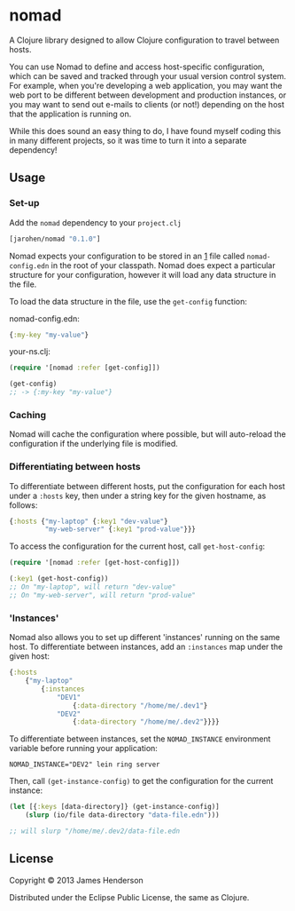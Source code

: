 # nomad

A Clojure library designed to allow Clojure configuration to travel between hosts.

You can use Nomad to define and access host-specific configuration,
which can be saved and tracked through your usual version control
system. For example, when you're developing a web application, you may
want the web port to be different between development and production
instances, or you may want to send out e-mails to clients (or not!)
depending on the host that the application is running on.

While this does sound an easy thing to do, I have found myself coding
this in many different projects, so it was time to turn it into a
separate dependency!

## Usage

### Set-up

Add the ``nomad`` dependency to your ```project.clj```

```clojure
[jarohen/nomad "0.1.0"]
```

Nomad expects your configuration to be stored in an [1](EDN) file
called ``nomad-config.edn`` in the root of your classpath. Nomad does
expect a particular structure for your configuration, however it will
load any data structure in the file.

To load the data structure in the file, use the ```get-config``` function:

nomad-config.edn:

```clojure
{:my-key "my-value"}
```

your-ns.clj:

```clojure
(require '[nomad :refer [get-config]])

(get-config)
;; -> {:my-key "my-value"}
```

### Caching

Nomad will cache the configuration where possible, but will
auto-reload the configuration if the underlying file is modified.

### Differentiating between hosts

To differentiate between different hosts, put the configuration for
each host under a ```:hosts``` key, then under a string key for the given
hostname, as follows:

```clojure
{:hosts {"my-laptop" {:key1 "dev-value"}
         "my-web-server" {:key1 "prod-value"}}}
```

To access the configuration for the current host, call
```get-host-config```:

```clojure
(require '[nomad :refer [get-host-config]])

(:key1 (get-host-config))
;; On "my-laptop", will return "dev-value"
;; On "my-web-server", will return "prod-value"
```

### 'Instances'

Nomad also allows you to set up different 'instances' running on the
same host. To differentiate between instances, add an ```:instances```
map under the given host:

```clojure
{:hosts 
	{"my-laptop" 
		{:instances
			"DEV1"
				{:data-directory "/home/me/.dev1"}
			"DEV2"
				{:data-directory "/home/me/.dev2"}}}}

```

To differentiate between instances, set the ```NOMAD_INSTANCE```
environment variable before running your application:

    NOMAD_INSTANCE="DEV2" lein ring server

Then, call ```(get-instance-config)``` to get the configuration for
the current instance:


```clojure
(let [{:keys [data-directory]} (get-instance-config)]
	(slurp (io/file data-directory "data-file.edn")))

;; will slurp "/home/me/.dev2/data-file.edn
```

## License

Copyright © 2013 James Henderson

Distributed under the Eclipse Public License, the same as Clojure.
